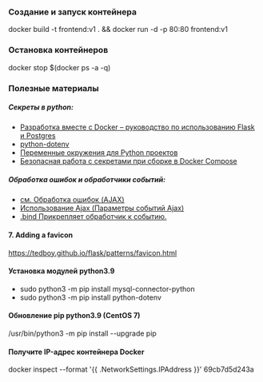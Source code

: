### Создание и запуск контейнера
docker build -t frontend:v1 . && docker run -d -p 80:80 frontend:v1
### Остановка контейнеров
docker stop $(docker ps -a -q)
### Полезные материалы
##### Секреты в python:
- [Разработка вместе с Docker – руководство по использованию Flask и Postgres](https://falbar.ru/article/razrabotka-vmeste-s-docker-rukovodstvo-po-ispolzovaniyu-flask-i-postgres?)
- [python-dotenv](https://pypi.org/project/python-dotenv/)
- [Переменные окружения для Python проектов](https://habr.com/ru/post/472674/)
- [Безопасная работа с секретами при сборке в Docker Compose](https://habr.com/ru/company/otus/blog/501580/?)
##### Обработка ошибок и обработчики событий:
- [см. Обработка ошибок (AJAX)](https://professorweb.ru/my/javascript/jquery/level3/3_5.php?)
- [Использование Ajax (Параметры событий Ajax)](https://professorweb.ru/my/javascript/jquery/level3/3_5.php?)
- [.bind Прикрепляет обработчик к событию.](https://ruseller.com/jquery?id=125)

#### 7. Adding a favicon
https://tedboy.github.io/flask/patterns/favicon.html
#### Установка модулей python3.9
- sudo python3 -m pip install mysql-connector-python
- sudo python3 -m pip install python-dotenv
#### Обновление pip python3.9 (CentOS 7)
/usr/bin/python3 -m pip install --upgrade pip
#### Получите IP-адрес контейнера Docker
docker inspect --format '{{ .NetworkSettings.IPAddress }}' 69cb7d5d243a


